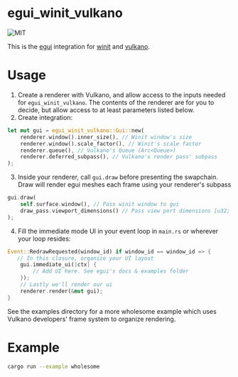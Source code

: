 # egui_winit_vulkano

![MIT](https://img.shields.io/badge/license-MIT-blue.svg)

This is the [egui](https://github.com/emilk/egui) integration for
[winit](https://github.com/rust-windowing/winit) and [vulkano](https://github.com/vulkano-rs/vulkano).

# Usage

1. Create a renderer with Vulkano, and allow access to the inputs needed for `egui_winit_vulkano`.
   The contents of the renderer are for you to decide, but allow access to at least parameters listed below.
2. Create integration:

```rs
let mut gui = egui_winit_vulkano::Gui::new(
    renderer.window().inner_size(), // Winit window's size
    renderer.window().scale_factor(), // Winit's scale factor
    renderer.queue(), // Vulkano's Queue (Arc<Queue>)
    renderer.deferred_subpass(), // Vulkano's render pass' subpass
);
```
3. Inside your renderer, call `gui.draw` before presenting the swapchain.
   Draw will render egui meshes each frame using your renderer's subpass
```rs
gui.draw(
    self.surface.window(), // Pass winit window to gui
    draw_pass.viewport_dimensions() // Pass view port dimensions [u32; 2]
);
```
4. Fill the immediate mode UI in your event loop in `main.rs` or wherever your loop resides:
```rs
Event::RedrawRequested(window_id) if window_id == window_id => {
   // In this closure, organize your UI layout
    gui.immediate_ui(|ctx| {
        // Add UI here. See egui's docs & examples folder
    });
    // Lastly we'll render our ui
    renderer.render(&mut gui);
}
```

See the examples directory for a more wholesome example which uses Vulkano developers' frame system to organize rendering.

# Example

```sh
cargo run --example wholesome
```